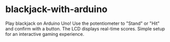 # blackjack-with-arduino
Play blackjack on Arduino Uno! Use the potentiometer to "Stand" or "Hit" and confirm with a button. The LCD displays real-time scores. Simple setup for an interactive gaming experience.

